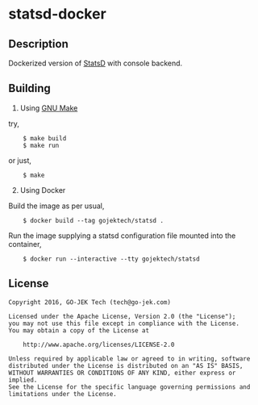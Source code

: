 # statsd-docker

## Description

Dockerized version of [StatsD](https://github.com/etsy/statsd) with console backend.

## Building

1. Using [GNU Make](https://www.gnu.org/software/make/)

try,

```
	$ make build
	$ make run
```

or just,

```
	$ make
```

2. Using Docker

Build the image as per usual,

```
	$ docker build --tag gojektech/statsd .
```

Run the image supplying a statsd configuration file mounted into the container,

```
	$ docker run --interactive --tty gojektech/statsd
```

## License

```
Copyright 2016, GO-JEK Tech (tech@go-jek.com)

Licensed under the Apache License, Version 2.0 (the "License");
you may not use this file except in compliance with the License.
You may obtain a copy of the License at

    http://www.apache.org/licenses/LICENSE-2.0

Unless required by applicable law or agreed to in writing, software
distributed under the License is distributed on an "AS IS" BASIS,
WITHOUT WARRANTIES OR CONDITIONS OF ANY KIND, either express or implied.
See the License for the specific language governing permissions and
limitations under the License.
```
